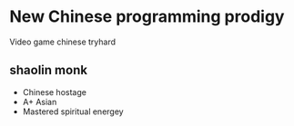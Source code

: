 # New Chinese programming prodigy

Video game chinese tryhard

## shaolin monk

- Chinese hostage
- A+ Asian
- Mastered spiritual energey
